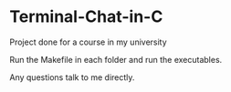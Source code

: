 # Terminal-Chat-in-C
Project done for a course in my university

Run the Makefile in each folder and run the executables.

Any questions talk to me directly.

